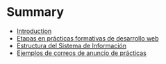 # Summary

* [Introduction](README.md)
* [Etapas en prácticas formativas de desarrollo web](etapas_en_prácticas_formativas_de_desarrollo_web.md/etapas_en_practicas_formativas_de_desarrollo_web.md)
* [Estructura del Sistema de Información](estructura_del_sistema_de_informacion.md)
* [Ejemplos de correos de anuncio de prácticas](ejemplos_de_correos_de_anuncio_de_practicas.md)

